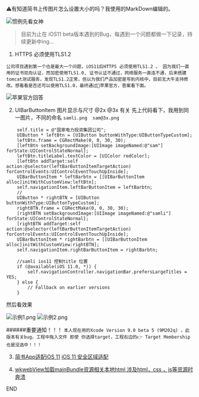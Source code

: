 ⚠️有知道简书上传图片怎么设置大小的吗？我使用的MarkDown编辑的。

![惯例先看女神](http://upload-images.jianshu.io/upload_images/304454-1f4c9f1ba44d033c.jpg?imageMogr2/auto-orient/strip%7CimageView2/2/w/1240)

> 目前为止在 iOS11 beta版本遇到的Bug，每遇到一个问题都做一下记录，持续更新中ing...

1. HTTPS 必须使用TLS1.2

 `
公司项目遇到第一个也是最大一个问题，iOS11后HTTPS 必须使用TLS1.2 。
因为我们一直用的证书双向认证，而加密使用TLS1.0, 证书认证不通过，网络服务一直连不通，后来搭建tomcat测试服务，发现TLS1.2正常，但以为我们产品加密是写到内核中，目前无大牛支持修改。想看看是否还可以使用TLS1.0，最终通过🍎苹果官方，答案看下面。
`

![苹果官方回答](http://upload-images.jianshu.io/upload_images/304454-91b44fa880542065.png?imageMogr2/auto-orient/strip%7CimageView2/2/w/1240)

2. UIBarButtonItem 图片显示与尺寸 @2x @3x 有关
先上代码看下，我用到同一图片，不同的命名
`samli.png  sam@3x.png`
```
    self.title = @"国家电力投资集团公司";
    UIButton * leftBtn = [UIButton buttonWithType:UIButtonTypeCustom];
    leftBtn.frame = CGRectMake(0, 0, 30, 30);
    [leftBtn setBackgroundImage:[UIImage imageNamed:@"sam"] forState:UIControlStateNormal];
    leftBtn.titleLabel.textColor = [UIColor redColor];
    [leftBtn addTarget:self action:@selector(leftBarButtonItemTargetAction) forControlEvents:UIControlEventTouchUpInside];
    UIBarButtonItem * leftBarbtn = [[UIBarButtonItem alloc]initWithCustomView:leftBtn];
    self.navigationItem.leftBarButtonItem = leftBarbtn;
    //
    UIButton * rightBTN = [UIButton buttonWithType:UIButtonTypeCustom];
    rightBTN.frame = CGRectMake(0, 0, 30, 30);
    [rightBTN setBackgroundImage:[UIImage imageNamed:@"samli"] forState:UIControlStateNormal];
    [rightBTN addTarget:self action:@selector(leftBarButtonItemTargetAction) forControlEvents:UIControlEventTouchUpInside];
    UIBarButtonItem * rightBarbtn = [[UIBarButtonItem alloc]initWithCustomView:rightBTN];
    self.navigationItem.rightBarButtonItem = rightBarbtn;
    
    //samli ios11 控制title 位置
    if (@available(iOS 11.0, *)) {
        self.navigationController.navigationBar.prefersLargeTitles = YES;
    } else {
        // Fallback on earlier versions
    }
```
然后看效果


![示例1.png](http://upload-images.jianshu.io/upload_images/304454-abd050288c786340.png?imageMogr2/auto-orient/strip%7CimageView2/2/w/1240)
![示例2.png](http://upload-images.jianshu.io/upload_images/304454-8eb64b287988fe6a.png?imageMogr2/auto-orient/strip%7CimageView2/2/w/1240)

######重要通知！！！
`本人现在用的Xcode Version 9.0 beta 5 (9M202q) ，此版本有关bug，工程中拖入文件 即使 你选择target，工程右边的👉 Target Membership 也是没选中！！！`

3.  [简书App适配iOS 11](http://www.jianshu.com/p/26fc39135c34)
[iOS 11 安全区域适配](http://www.jianshu.com/p/efbc8619d56b)


4. [wkwebView加载mainBundle资源相关本地html 涉及html，css ，js等资源时奔溃](https://github.com/ChenYilong/iOS11AdaptationTips/issues/7)




END

